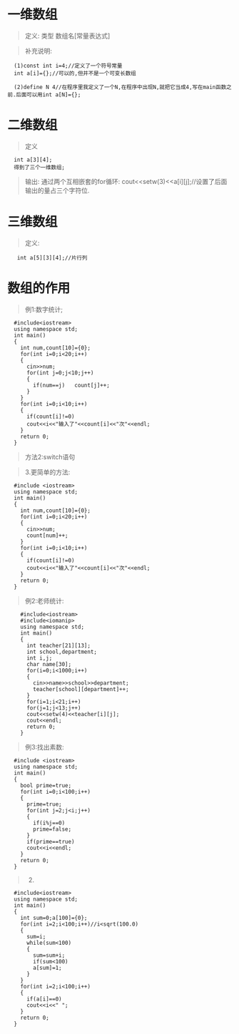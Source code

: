 # 一维数组
> 定义:
     类型   数组名[常量表达式]


> 补充说明:

      (1)const int i=4;//定义了一个符号常量
      int a[i]={};//可以的,但并不是一个可变长数组

      (2)define N 4//在程序里我定义了一个N,在程序中出现N,就把它当成4,写在main函数之前.后面可以用int a[N]={};

# 二维数组
> 定义

      int a[3][4];
      得到了三个一维数组;

> 输出:
通过两个互相嵌套的for循环:
cout<<setw(3)<<a[i][j];//设置了后面输出的量占三个字符位.

# 三维数组
> 定义:

       int a[5][3][4];//片行列

# 数组的作用

> 例1:数字统计;

      #include<iostream>
      using namespace std;
      int main()
      {
        int num,count[10]={0};
        for(int i=0;i<20;i++)
        {
          cin>>num;
          for(int j=0;j<10;j++)
          {
            if(num==j)   count[j]++;
          }
        }
        for(int i=0;i<10;i++)
        {
          if(count[i]!=0)
          cout<<i<<"输入了"<<count[i]<<"次"<<endl;
        }
        return 0;
      }

> 方法2:switch语句

> 3.更简单的方法:

      #include <iostream>
      using namespace std;
      int main()
      {
        int num,count[10]={0};
        for(int i=0;i<20;i++)
        {
          cin>>num;
          count[num]++;
        }
        for(int i=0;i<10;i++)
        {
          if(count[i]!=0)
          cout<<i<<"输入了"<<count[i]<<"次"<<endl;
        }
        return 0;
      }

 > 例2:老师统计:

        #include<iostream>
        #include<iomanip>
        using namespace std;
        int main()
        {
          int teacher[21][13];
          int school,department;
          int i,j;
          char name[30];
          for(i=0;i<1000;i++)
          {
            cin>>name>>school>>department;
            teacher[school][department]++;
          }
          for(i=1;i<21;i++)
          for(j=1;j<13;j++)
          cout<<setw(4)<<teacher[i][j];
          cout<<endl;
          return 0;
        }

> 例3:找出素数:

      #include <iostream>
      using namespace std;
      int main()
      {
        bool prime=true;
        for(int i=0;i<100;i++)
        {
          prime=true;
          for(int j=2;j<i;j++)
          {
            if(i%j==0)
            prime=false;
          }
          if(prime==true)
          cout<<i<<endl;
        }
        return 0;
      }

> 2.

      #include<iostream>
      using namespace std;
      int main()
      {
        int sum=0;a[100]={0};
        for(int i=2;i<100;i++)//i<sqrt(100.0)
        {
          sum=i;
          while(sum<100)
          {
            sum=sum+i;
            if(sum<100)
            a[sum]=1;
          }
        }
        for(int i=2;i<100;i++)
        {
          if(a[i]==0)
          cout<<i<<" ";
        }
        return 0;
      }
